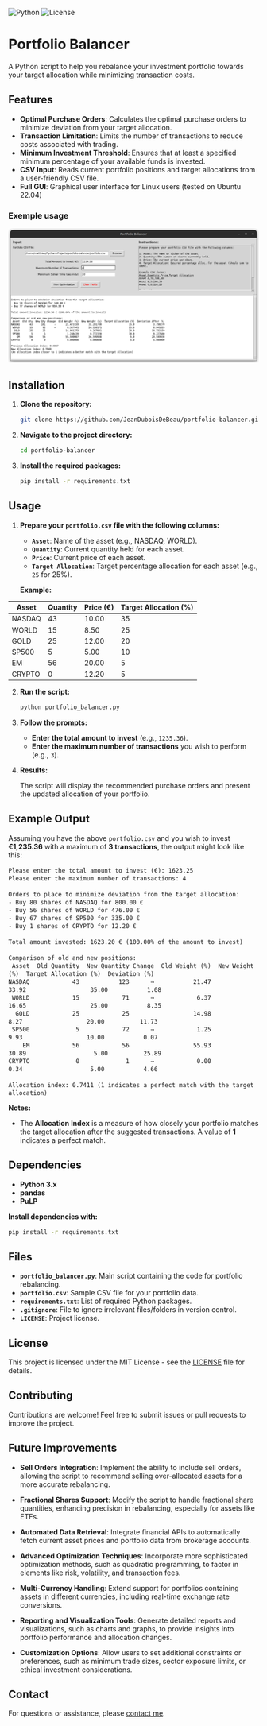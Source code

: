![Python](https://img.shields.io/badge/python-3.x-blue.svg)
![License](https://img.shields.io/badge/license-MIT-green.svg)

# Portfolio Balancer

A Python script to help you rebalance your investment portfolio towards your target allocation while minimizing transaction costs.

## Features

- **Optimal Purchase Orders**: Calculates the optimal purchase orders to minimize deviation from your target allocation.
- **Transaction Limitation**: Limits the number of transactions to reduce costs associated with trading.
- **Minimum Investment Threshold**: Ensures that at least a specified minimum percentage of your available funds is invested.
- **CSV Input**: Reads current portfolio positions and target allocations from a user-friendly CSV file.
- **Full GUI**: Graphical user interface for Linux users (tested on Ubuntu 22.04)

### Exemple usage

![img.png](img.png)

## Installation

1. **Clone the repository:**

   ```bash
   git clone https://github.com/JeanDuboisDeBeau/portfolio-balancer.git
   ```

2. **Navigate to the project directory:**

   ```bash
   cd portfolio-balancer
   ```

3. **Install the required packages:**

   ```bash
   pip install -r requirements.txt
   ```

## Usage

1. **Prepare your `portfolio.csv` file with the following columns:**

   - **`Asset`**: Name of the asset (e.g., NASDAQ, WORLD).
   - **`Quantity`**: Current quantity held for each asset.
   - **`Price`**: Current price of each asset.
   - **`Target Allocation`**: Target percentage allocation for each asset (e.g., `25` for 25%).

   **Example:**

| Asset   | Quantity | Price (€) | Target Allocation (%) |
|---------|----------|-----------|-----------------------|
| NASDAQ  | 43       | 10.00     | 35                    |
| WORLD   | 15       | 8.50      | 25                    |
| GOLD    | 25       | 12.00     | 20                    |
| SP500   | 5        | 5.00      | 10                    |
| EM      | 56       | 20.00     | 5                     |
| CRYPTO  | 0        | 12.20     | 5                     |


2. **Run the script:**

   ```bash
   python portfolio_balancer.py
   ```

3. **Follow the prompts:**

   - **Enter the total amount to invest** (e.g., `1235.36`).
   - **Enter the maximum number of transactions** you wish to perform (e.g., `3`).

4. **Results:**

   The script will display the recommended purchase orders and present the updated allocation of your portfolio.

## Example Output

Assuming you have the above `portfolio.csv` and you wish to invest **€1,235.36** with a maximum of **3 transactions**, the output might look like this:

```
Please enter the total amount to invest (€): 1623.25
Please enter the maximum number of transactions: 4

Orders to place to minimize deviation from the target allocation:
- Buy 80 shares of NASDAQ for 800.00 €
- Buy 56 shares of WORLD for 476.00 €
- Buy 67 shares of SP500 for 335.00 €
- Buy 1 shares of CRYPTO for 12.20 €

Total amount invested: 1623.20 € (100.00% of the amount to invest)

Comparison of old and new positions:
 Asset  Old Quantity  New Quantity Change  Old Weight (%)  New Weight (%)  Target Allocation (%)  Deviation (%)
NASDAQ            43           123      →           21.47           33.92                  35.00           1.08
 WORLD            15            71      →            6.37           16.65                  25.00           8.35
  GOLD            25            25                  14.98            8.27                  20.00          11.73
 SP500             5            72      →            1.25            9.93                  10.00           0.07
    EM            56            56                  55.93           30.89                   5.00          25.89
CRYPTO             0             1      →            0.00            0.34                   5.00           4.66

Allocation index: 0.7411 (1 indicates a perfect match with the target allocation)
```

**Notes:**

- The **Allocation Index** is a measure of how closely your portfolio matches the target allocation after the suggested transactions. A value of **1** indicates a perfect match.

## Dependencies

- **Python 3.x**
- **pandas**
- **PuLP**

**Install dependencies with:**

```bash
pip install -r requirements.txt
```

## Files

- **`portfolio_balancer.py`**: Main script containing the code for portfolio rebalancing.
- **`portfolio.csv`**: Sample CSV file for your portfolio data.
- **`requirements.txt`**: List of required Python packages.
- **`.gitignore`**: File to ignore irrelevant files/folders in version control.
- **`LICENSE`**: Project license.

## License

This project is licensed under the MIT License - see the [LICENSE](LICENSE) file for details.

## Contributing

Contributions are welcome! Feel free to submit issues or pull requests to improve the project.

## Future Improvements

- **Sell Orders Integration**: Implement the ability to include sell orders, allowing the script to recommend selling over-allocated assets for a more accurate rebalancing.

- **Fractional Shares Support**: Modify the script to handle fractional share quantities, enhancing precision in rebalancing, especially for assets like ETFs.

- **Automated Data Retrieval**: Integrate financial APIs to automatically fetch current asset prices and portfolio data from brokerage accounts.

- **Advanced Optimization Techniques**: Incorporate more sophisticated optimization methods, such as quadratic programming, to factor in elements like risk, volatility, and transaction fees.

- **Multi-Currency Handling**: Extend support for portfolios containing assets in different currencies, including real-time exchange rate conversions.

- **Reporting and Visualization Tools**: Generate detailed reports and visualizations, such as charts and graphs, to provide insights into portfolio performance and allocation changes.

- **Customization Options**: Allow users to set additional constraints or preferences, such as minimum trade sizes, sector exposure limits, or ethical investment considerations.

## Contact

For questions or assistance, please [contact me](github.agency178@passinbox.com).
